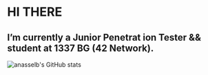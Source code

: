 # HI THERE 
## I’m currently a Junior Penetrat ion Tester && student at 1337 BG (42 Network).

![anasselb's GitHub stats](https://github-readme-stats.vercel.app/api?username=anasselb&show_icons=true&theme=dark)

